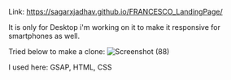 Link: https://sagarxjadhav.github.io/FRANCESCO_LandingPage/

It is only for Desktop i'm working on it to make it responsive for smartphones as well.

Tried below to make a clone:
![Screenshot (88)](https://github.com/sagarxjadhav/FRANCESCO_LandingPage/assets/93977940/b9178f18-0541-4a68-9fc1-b97f3c45a859)



I used here: GSAP, HTML, CSS
